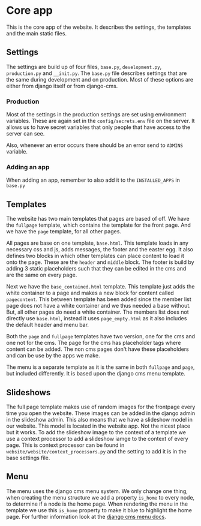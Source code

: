 # Core app
This is the core app of the website. It describes the settings, the templates and the main static files.

## Settings
The settings are build up of four files, `base.py`, `development.py`, `production.py` and `__init.py`. The `base.py` file
describes settings that are the same during development and on production. Most of these options are either from django itself or from django-cms.

### Production
Most of the settings in the production settings are set using environment variables. These are again set in the `config/secrets.env` file on the server. It allows us to have secret variables that only people that have access to the server can see.

Also, whenever an error occurs there should be an error send to `ADMINS` variable.

### Adding an app
When adding an app, remember to also add it to the `INSTALLED_APPS` in `base.py`

## Templates
The website has two main templates that pages are based of off. We have the `fullpage` template, which contains the template for the front page. And we have the `page` template, for all other pages.

All pages are base on one template, `base.html`. This template loads in any necessary css and js, adds messages, the footer and the easter egg. It also defines two blocks in which other templates can place content to load it onto the page. These are the `header` and `middle` block. The footer is build by adding 3 static placeholders such that they can be edited in the cms and are the same on every page.

Next we have the `base_contained.html` template. This template just adds the white container to a page and makes a new block for content called `pagecontent`. This between template has been added since the member list page does not have a white container and we thus needed a base without. But, all other pages do need a white container. The members list does not directly use `base.html`, instead it uses `page_empty.html` as it also includes the default header and menu bar.

Both the `page` and `fullpage` templates have two version, one for the cms and one not for the cms. The page for the cms has placeholder tags where content can be added. The non cms pages don't have these placeholders and can be use by the apps we make.

The menu is a separate template as it is the same in both `fullpage` and `page`, but included differently. It is based upon the django cms menu template.

## Slideshows
The full page template makes use of random images for the frontpage every time you open the website. These images can be added in the django admin in the slideshow admin. This also means that we have a slideshow model in our website. This model is located in the website app. Not the nicest place but it works. To add the slideshow image to the context of a template we use a context processor to add a slideshow iamge to the context of every page. This is context processor can be found in `website/website/context_processors.py` and the setting to add it is in the base settings file.

## Menu
The menu uses the django cms menu system. We only change one thing, when creating the menu structure we add a property `is_home` to every node, to determine if a node is the home page. When rendering the menu in the template we use this `is_home` property to make it blue to highlight the home page. For further information look at the [django cms menu docs](https://docs.django-cms.org/en/latest/reference/navigation.html).
